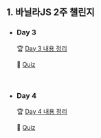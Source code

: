 ## 1. 바닐라JS 2주 챌린지
- ### Day 3  

  🏆 [Day 3 내용 정리](https://github.com/EunJaePark/JSstudy/blob/main/vanillaJS_Challenge/Day3.md)   
  
  📝 [Quiz](https://github.com/EunJaePark/JSstudy/blob/main/vanillaJS_Challenge/Quiz/Day2.md)   

<br/>

- ### Day 4  

  🏆 [Day 4 내용 정리](https://github.com/EunJaePark/JSstudy/blob/main/vanillaJS_Challenge/Day4.md)   
  
  📝 [Quiz](https://github.com/EunJaePark/JSstudy/blob/main/vanillaJS_Challenge/Quiz/Day2.md)   

<br/>

